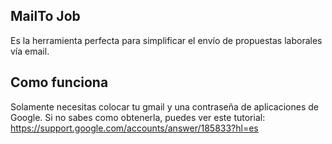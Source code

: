 ## MailTo Job

Es la herramienta perfecta para simplificar el envío de propuestas laborales vía email.

## Como funciona

Solamente necesitas colocar tu gmail y una contraseña de aplicaciones de Google. Si no sabes como obtenerla, puedes ver este tutorial: https://support.google.com/accounts/answer/185833?hl=es
